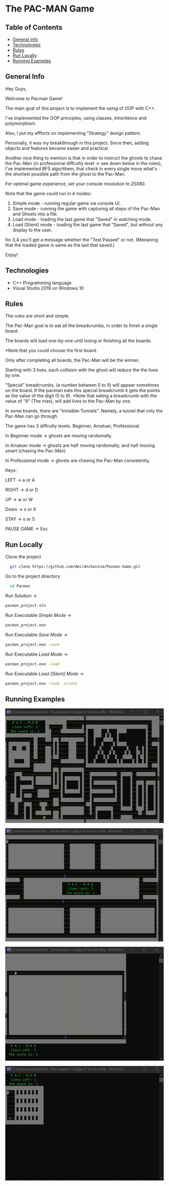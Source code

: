 
# The PAC-MAN Game

## Table of Contents
* [General info](#general-info)
* [Technologies](#technologies)
* [Rules](#rules)
* [Run Locally](#run-locally)
* [Running Examples](#running-examples)

## General Info
Hey Guys,

Welcome to Pacman Game!

The main goal of this project is to implement the using of OOP with C++.

I've implemented the OOP principles, using classes, inheritence and polymorphism.

Also, I put my effforts on implementing "Strategy" design pattern.

Personally, it was my breakthrough in this project. Since then, adding objects and features became easier and practical.

Another nice thing to mention is that in order to instruct the ghosts to chase the Pac-Man (in professional diffculty level -> see down below in the rules), I've implemented BFS algorithem, that check in every single move what's the shortest possible path from the ghost to the Pac-Man.

For optimal game experience, set your console resolution to 25X80.

Note that the game could run in 4 modes:

1. Simple mode - running regular game via console UI.
2. Save mode - running the game with capturing all steps of the Pac-Man and Ghosts into a file.
3. Load mode - loading the last game that "Saved" in watching mode.
4. Load [Silent] mode - loading the last game that "Saved", but without any display to the user.

for 3,4 you'll get a message whether the "Test Passed" or not. (Menaning that the loaded game is same as the last that saved.)

Enjoy!

## Technologies
- C++ Programming language 
- Visual Studio 2019 on Windows 10

## Rules
The rules are short and simple.

The Pac-Man goal is to eat all the breadcrumbs, in order to finish a single board.

The boards will load one-by-one until losing or finishing all the boards.

*Note that you could choose the first board.

Only after completing all boards, the Pac-Man will be the winner.

Starting with 3 lives. each collision with the ghost will reduce the the lives by one.

"Special" breadcrumbs, (a number between 5 to 9) will appear sometimes on the board.
If the pacman eats this special breadcrumb it gets the points as the value of the digit (5 to 9).
*Note that eating a breadcrumb with the value of "9" (The max), will add lives to the Pac-Man by one.

In some boards, there are "Invisible-Tunnels". Namely, a tunnel that only the Pac-Man can go through. 

The game has 3 diffculty levels. Beginner, Amatuer, Professional.

In Beginner mode -> ghosts are moving randomally.

In Amatuer mode -> ghosts are half moving randomally, and half moving smart (chasing the Pac-Man)

In Professional mode -> ghosts are chasing the Pac-Man consistently.

Keys:

LEFT -> a or A

RIGHT -> d or D

UP -> w or W

Down -> x or X

STAY -> s or S

PAUSE GAME -> Esc


## Run Locally

Clone the project

```bash
  git clone https://github.com/AmirAnckonina/Pacman-Game.git
```

Go to the project directory

```bash
  cd Pacman
```

Run Solution ->
```bash
pacman_project.sln
```

Run Executable *Simple Mode* ->
```bash
pacman_project.exe
```

Run Executable  *Save Mode* ->
```bash
pacman_project.exe -save
```

Run Executable  *Load Mode* ->
```bash
pacman_project.exe -load
```

Run Executable  *Load [Silent] Mode* ->
```bash
pacman_project.exe -load -silent
```

## Running Examples


![App Screenshot](https://github.com/AmirAnckonina/Pacman/blob/35d51d7230a34d49800f350ce12864d5ec86eae5/Screenshots/Board.jpg)


![App Screenshot](https://github.com/AmirAnckonina/Pacman/blob/35d51d7230a34d49800f350ce12864d5ec86eae5/Screenshots/Board2.jpg)


![App Screenshot](https://github.com/AmirAnckonina/Pacman/blob/35d51d7230a34d49800f350ce12864d5ec86eae5/Screenshots/Board3.jpg)


![App Screenshot](https://github.com/AmirAnckonina/Pacman/blob/35d51d7230a34d49800f350ce12864d5ec86eae5/Screenshots/TinyBoard.jpg)
